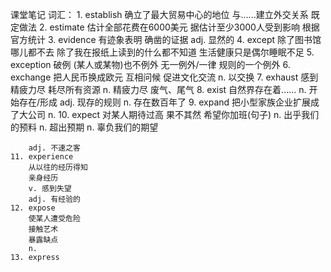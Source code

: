 课堂笔记
词汇：
    1.  establish
        确立了最大贸易中心的地位
        与......建立外交关系
        既定做法
    2.  estimate
        估计全部花费在6000美元
        据估计至少3000人受到影响
        根据官方统计
    3.  evidence
        有迹象表明
        确凿的证据
        adj. 显然的
    4.  except
        除了图书馆哪儿都不去
        除了我在报纸上读到的什么都不知道
        生活健康只是偶尔睡眠不足
    5.  exception
        破例
        (某人或某物)也不例外
        无一例外/一律
        规则的一个例外
    6.  exchange
        把人民币换成欧元
        互相问候
        促进文化交流
        n. 以交换
    7.  exhaust
        感到精疲力尽
        耗尽所有资源
        n. 精疲力尽
        废气、尾气
    8.  exist
        自然界存在着......
        n. 开始存在/形成
        adj. 现存的规则
        n. 存在数百年了
    9.  expand
        把小型家族企业扩展成了大公司
        n.
    10. expect
        对某人期待过高
        果不其然
        希望你加班(句子)
        n. 出乎我们的预料
        n. 超出预期
        n. 辜负我们的期望

        adj. 不速之客
    11. experience
        从以往的经历得知
        亲身经历
        v. 感到失望
        adj. 有经验的
    12. expose
        使某人遭受危险
        接触艺术
        暴露缺点
        n.
    13. express
        